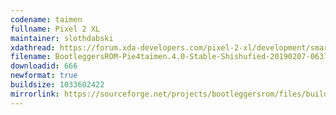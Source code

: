 ```yaml
---
codename: taimen
fullname: Pixel 2 XL
maintainer: slothdabski
xdathread: https://forum.xda-developers.com/pixel-2-xl/development/smartnav-bootleggersrom-3-5-madstinky-t3873957
filename: BootleggersROM-Pie4taimen.4.0-Stable-Shishufied-20190207-063752.zip
downloadid: 666
newformat: true
buildsize: 1033602422
mirrorlink: https://sourceforge.net/projects/bootleggersrom/files/builds/taimen/
---
```

